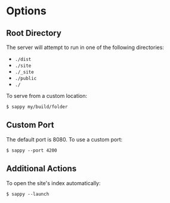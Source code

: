 # Options

## Root Directory

The server will attempt to run in one of the following directories:

- `./dist`
- `./site`
- `./_site`
- `./public`
- `./`

To serve from a custom location:

```
$ sappy my/build/folder
```

## Custom Port

The default port is 8080. To use a custom port:

```
$ sappy --port 4200
```

## Additional Actions

To open the site's index automatically:

```
$ sappy --launch
```
